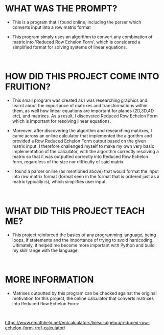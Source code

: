 # WHAT WAS THE PROMPT?

- This is a program that I found online, including the parser which converts input into a row matrix format

- This program simply uses an algorithm to convert any combination of matrix into 'Reduced Row Echelon Form', which is considered a simplified format for solving systems of linear equations. 

<br>

# HOW DID THIS PROJECT COME INTO FRUITION?

- This small program was created as I was researching graphics and learnt about the importance of matrixes and transformations within them, as well how linear equations are important for planes (2D,3D,4D etc), and matrixes. As a result, I discovered Reduced Row Echelon Form which is important for resolving linear equations.

- Moreover, after discovering the algorithm and researching matrixes, I came across an online calculator that implemented the algorithm and provided a Row Reduced Echelon Form output based on the given matrix input. I therefore challenged myself to make my own very basic implementation of the calculator, with the algorithm correctly resolving a matrix so that it was outputted correctly into Reduced Row Echelon form, regardless of the size nor difficulty of said matrix. 

- I found a parser online (as mentioned above) that would format the input into row matrix format (format seen in the format that is ordered just as a matrix typically is), which simplifies user input. 

<br>

# WHAT DID THIS PROJECT TEACH ME?

- This project reinforced the basics of any programming language, being loops, if statements and the importance of trying to avoid hardcoding. Ultimately, it helped me become more important with Python and build my skill range with the language. 

<br>

# MORE INFORMATION 

- Matrixes outputted by this program can be checked against the original motivation for this project, the online calculator that converts matrixes into Reduced Row Echelon Form: 

<br>

https://www.emathhelp.net/en/calculators/linear-algebra/reduced-row-echelon-form-rref-calculator/